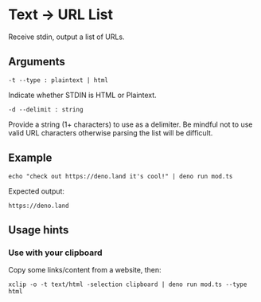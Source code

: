 # Text -> URL List

Receive stdin, output a list of URLs.

## Arguments

```shell
-t --type : plaintext | html
```
Indicate whether STDIN is HTML or Plaintext.

```shell
-d --delimit : string
```
Provide a string (1+ characters) to use as a delimiter.
Be mindful not to use valid URL characters otherwise parsing the list will be difficult.

## Example

```shell
echo "check out https://deno.land it's cool!" | deno run mod.ts
```
Expected output:
```shell
https://deno.land
```

## Usage hints

### Use with your clipboard
Copy some links/content from a website, then:

```shell
xclip -o -t text/html -selection clipboard | deno run mod.ts --type html
```